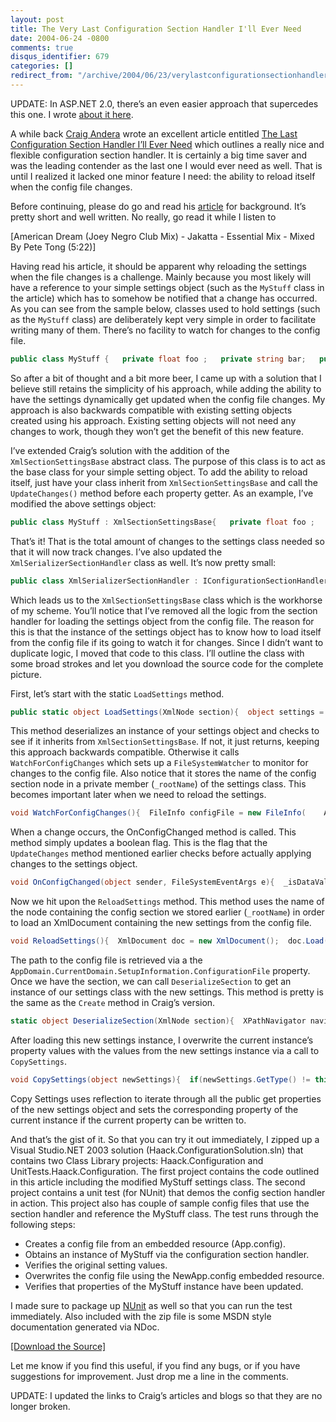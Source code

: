 ```yaml
---
layout: post
title: The Very Last Configuration Section Handler I'll Ever Need
date: 2004-06-24 -0800
comments: true
disqus_identifier: 679
categories: []
redirect_from: "/archive/2004/06/23/verylastconfigurationsectionhandler.aspx/"
---
```


UPDATE: In ASP.NET 2.0, there’s an even easier approach that supercedes
this one. I wrote [about it
here](https://haacked.com/archive/2007/03/12/custom-configuration-sections-in-3-easy-steps.aspx "configuration in asp.net 2.0").

A while back [Craig
Andera](http://pluralsight.com/blogs/craig/default.aspx "Craig Andera’s Blog")
wrote an excellent article entitled [The Last Configuration Section
Handler I’ll Ever
Need](http://www.pluralsight.com/wiki/default.aspx/Craig/XmlSerializerSectionHandler.html)
which outlines a really nice and flexible configuration section handler.
It is certainly a big time saver and was the leading contender as the
last one I would ever need as well. That is until I realized it lacked
one minor feature I need: the ability to reload itself when the config
file changes.

Before continuing, please do go and read his
[article](http://www.pluralsight.com/wiki/default.aspx/Craig/XmlSerializerSectionHandler.html "The Last Configuration Section Handler")
for background. It’s pretty short and well written. No really, go read
it while I listen to

[American Dream (Joey Negro Club Mix) - Jakatta - Essential Mix - Mixed
By Pete Tong (5:22)]

Having read his article, it should be apparent why reloading the
settings when the file changes is a challenge. Mainly because you most
likely will have a reference to your simple settings object (such as the
`MyStuff` class in the article) which has to somehow be notified that a
change has occurred. As you can see from the sample below, classes used
to hold settings (such as the `MyStuff` class) are deliberately kept
very simple in order to facilitate writing many of them. There’s no
facility to watch for changes to the config file.

```csharp
public class MyStuff {   private float foo ;   private string bar;   public float Foo   {     get { return foo ; }     set { foo = value ; }   }   public string Bar   {     get { return bar; }     set { bar = value ;   } } 
```

So after a bit of thought and a bit more beer, I came up with a solution
that I believe still retains the simplicity of his approach, while
adding the ability to have the settings dynamically get updated when the
config file changes. My approach is also backwards compatible with
existing setting objects created using his approach. Existing setting
objects will not need any changes to work, though they won’t get the
benefit of this new feature.

I’ve extended Craig’s solution with the addition of the
`XmlSectionSettingsBase` abstract class. The purpose of this class is to
act as the base class for your simple setting object. To add the ability
to reload itself, just have your class inherit from
`XmlSectionSettingsBase` and call the `UpdateChanges()` method before
each property getter. As an example, I’ve modified the above settings
object:

```csharp
public class MyStuff : XmlSectionSettingsBase{   private float foo ;   private string bar;   public float Foo   {     get     {       UpdateChanges();      return foo ;     }     set { foo = value ; }   }   public string Bar   {     get     {       UpdateChanges();      return bar;     }     set { bar = value ;   } } 
```

That’s it! That is the total amount of changes to the settings class
needed so that it will now track changes. I’ve also updated the
`XmlSerializerSectionHandler` class as well. It’s now pretty small:

```csharp
public class XmlSerializerSectionHandler : IConfigurationSectionHandler {   public object Create(object parent, object context, XmlNode section)  {    return XmlSectionSettingsBase.LoadSettings(section);  } }
```

Which leads us to the `XmlSectionSettingsBase` class which is the
workhorse of my scheme. You’ll notice that I’ve removed all the logic
from the section handler for loading the settings object from the config
file. The reason for this is that the instance of the settings object
has to know how to load itself from the config file if its going to
watch it for changes. Since I didn’t want to duplicate logic, I moved
that code to this class. I’ll outline the class with some broad strokes
and let you download the source code for the complete picture.

First, let’s start with the static `LoadSettings` method.

```csharp
public static object LoadSettings(XmlNode section){  object settings = DeserializeSection(section);  XmlSectionSettingsBase xmlSettings = settings        as XmlSectionSettingsBase;  if(xmlSettings != null)  {    xmlSettings._rootName = section.Name;    ((XmlSectionSettingsBase)settings).WatchForConfigChanges();  }   return settings;}
```

This method deserializes an instance of your settings object and checks
to see if it inherits from `XmlSectionSettingsBase`. If not, it just
returns, keeping this approach backwards compatible. Otherwise it calls
`WatchForConfigChanges` which sets up a `FileSystemWatcher` to monitor
for changes to the config file. Also notice that it stores the name of
the config section node in a private member (`_rootName`) of the
settings class. This becomes important later when we need to reload the
settings.

```csharp
void WatchForConfigChanges(){  FileInfo configFile = new FileInfo(    AppDomain.CurrentDomain.SetupInformation.ConfigurationFile);  try   {     _watcher = new FileSystemWatcher(configFile.DirectoryName);    _watcher.Filter = configFile.Name;    _watcher.NotifyFilter = NotifyFilters.LastWrite;    _watcher.Changed +=       new FileSystemEventHandler(OnConfigChanged);    _watcher.EnableRaisingEvents = true;  }  catch(Exception ex)  {    Log.Error("Configuration problem.", ex);    throw new ConfigurationException("An       error occurred while attempting to watch for file       system changes.", ex);  }}
```

When a change occurs, the OnConfigChanged method is called. This method
simply updates a boolean flag. This is the flag that the `UpdateChanges`
method mentioned earlier checks before actually applying changes to the
settings object.

```csharp
void OnConfigChanged(object sender, FileSystemEventArgs e){  _isDataValid = false;}protected void UpdateChanges(){  if(!_isDataValid)    ReloadSettings();}
```

Now we hit upon the `ReloadSettings` method. This method uses the name
of the node containing the config section we stored earlier
(`_rootName`) in order to load an XmlDocument containing the new
settings from the config file.

```csharp
void ReloadSettings(){  XmlDocument doc = new XmlDocument();  doc.Load(    AppDomain.CurrentDomain.SetupInformation.ConfigurationFile);  XmlNodeList nodes = doc.GetElementsByTagName(_rootName);  if(nodes.Count > 0)  {    //Note: newSettings should not watch for config changes.     XmlSectionSettingsBase newSettings =        DeserializeSection(nodes[0]) as XmlSectionSettingsBase;    newSettings._isDataValid = true;    CopySettings(newSettings);  }  else     throw       new System.Configuration.ConfigurationException(        "Configuration section " + _rootName + " not found.");}
```

The path to the config file is retrieved via a the
`AppDomain.CurrentDomain.SetupInformation.ConfigurationFile` property.
Once we have the section, we can call `DeserializeSection` to get an
instance of our settings class with the new settings. This method is
pretty is the same as the `Create` method in Craig’s version.

```csharp
static object DeserializeSection(XmlNode section){  XPathNavigator navigator = section.CreateNavigator();   string typename =     (string)navigator.Evaluate("string(@type)");  Type type = Type.GetType(typename);  if(type == null)    throw new       ConfigurationException("The type ’" + typename       + "’ is not a valid type.       Double check the type parameter.");  XmlSerializer serializer = new XmlSerializer(type);   return serializer.Deserialize(new XmlNodeReader(section));}
```

After loading this new settings instance, I overwrite the current
instance’s property values with the values from the new settings
instance via a call to `CopySettings`.

```csharp
void CopySettings(object newSettings){  if(newSettings.GetType() != this.GetType())    return;  PropertyInfo[] properties =     newSettings.GetType().GetProperties();  foreach(PropertyInfo property in properties)  {    if(property.CanWrite && property.CanRead)    {      property.SetValue(this,         property.GetValue(newSettings, null), null);    }  }}
```

Copy Settings uses reflection to iterate through all the public get
properties of the new settings object and sets the corresponding
property of the current instance if the current property can be written
to.

And that’s the gist of it. So that you can try it out immediately, I
zipped up a Visual Studio.NET 2003 solution
(Haack.ConfigurationSolution.sln) that contains two Class Library
projects: Haack.Configuration and UnitTests.Haack.Configuration. The
first project contains the code outlined in this article including the
modified MyStuff settings class. The second project contains a unit test
(for NUnit) that demos the config section handler in action. This
project also has couple of sample config files that use the section
handler and reference the MyStuff class. The test runs through the
following steps:

-   Creates a config file from an embedded resource (App.config).
-   Obtains an instance of MyStuff via the configuration section
    handler.
-   Verifies the original setting values.
-   Overwrites the config file using the NewApp.config embedded
    resource.
-   Verifies that properties of the MyStuff instance have been updated.

I made sure to package up
[NUnit](http://www.nunit.org/ "NUnit homepage") as well so that you can
run the test immediately. Also included with the zip file is some MSDN
style documentation generated via NDoc.

[[Download the
Source]](/code/Haack.ConfigurationSolution.zip "Download")

Let me know if you find this useful, if you find any bugs, or if you
have suggestions for improvement. Just drop me a line in the comments.

UPDATE: I updated the links to Craig’s articles and blogs so that they
are no longer broken.

